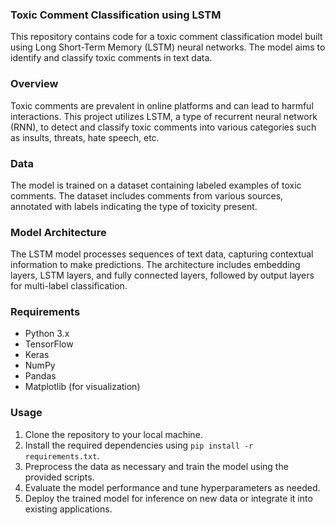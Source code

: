 ### Toxic Comment Classification using LSTM

This repository contains code for a toxic comment classification model built using Long Short-Term Memory (LSTM) neural networks. The model aims to identify and classify toxic comments in text data.

### Overview

Toxic comments are prevalent in online platforms and can lead to harmful interactions. This project utilizes LSTM, a type of recurrent neural network (RNN), to detect and classify toxic comments into various categories such as insults, threats, hate speech, etc.

### Data

The model is trained on a dataset containing labeled examples of toxic comments. The dataset includes comments from various sources, annotated with labels indicating the type of toxicity present.

### Model Architecture

The LSTM model processes sequences of text data, capturing contextual information to make predictions. The architecture includes embedding layers, LSTM layers, and fully connected layers, followed by output layers for multi-label classification.

### Requirements

- Python 3.x
- TensorFlow
- Keras
- NumPy
- Pandas
- Matplotlib (for visualization)

### Usage

1. Clone the repository to your local machine.
2. Install the required dependencies using `pip install -r requirements.txt`.
3. Preprocess the data as necessary and train the model using the provided scripts.
4. Evaluate the model performance and tune hyperparameters as needed.
5. Deploy the trained model for inference on new data or integrate it into existing applications.

